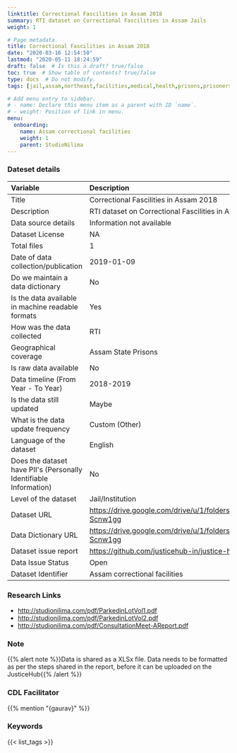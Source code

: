 ```yaml
---
linktitle: Correctional Fascilities in Assam 2018
summary: RTI dataset on Correctional Fascilities in Assam Jails
weight: 1

# Page metadata.
title: Correctional Fascilities in Assam 2018
date: "2020-03-16 12:54:50"
lastmod: "2020-05-11 18:24:59"
draft: false  # Is this a draft? true/false
toc: true  # Show table of contents? true/false
type: docs  # Do not modify.
tags: [jail,assam,northeast,facilities,medical,health,prisons,prisoners]

# Add menu entry to sidebar.
# - name: Declare this menu item as a parent with ID `name`.
# - weight: Position of link in menu.
menu:
  onboarding:
    name: Assam correctional facilities
    weight: 1
    parent: StudioNilima
---
```

### Dateset details
|Variable                                                          |Description                                                                  |
|:-----------------------------------------------------------------|:----------------------------------------------------------------------------|
|Title                                                             |Correctional Fascilities in Assam 2018                                       |
|Description                                                       |RTI dataset on Correctional Fascilities in Assam Jails                       |
|Data source details                                               |Information not available                                                    |
|Dataset License                                                   |NA                                                                           |
|Total files                                                       |1                                                                            |
|Date of data collection/publication                               |2019-01-09                                                                   |
|Do we maintain a data dictionary                                  |No                                                                           |
|Is the data available in machine readable formats                 |Yes                                                                          |
|How was the data collected                                        |RTI                                                                          |
|Geographical coverage                                             |Assam State Prisons                                                          |
|Is raw data available                                             |No                                                                           |
|Data timeline (From Year - To Year)                               |2018-2019                                                                    |
|Is the data still updated                                         |Maybe                                                                        |
|What is the data update frequency                                 |Custom (Other)                                                               |
|Language of the dataset                                           |English                                                                      |
|Does the dataset have PII's (Personally Identifiable Information) |No                                                                           |
|Level of the dataset                                              |Jail/Institution                                                             |
|Dataset URL                                                       |https://drive.google.com/drive/u/1/folders/10y0NkbQRHqoxnqaGh7OVvaWA-Scnw1gg |
|Data Dictionary URL                                               |https://drive.google.com/drive/u/1/folders/10y0NkbQRHqoxnqaGh7OVvaWA-Scnw1gg |
|Dataset issue report                                              |https://github.com/justicehub-in/justice-hub-docs/issues/16                  |
|Data Issue Status                                                 |Open                                                                         |
|Dataset Identifier                                                |Assam correctional facilities                                                |
### Research Links
* http://studionilima.com/pdf/ParkedinLotVol1.pdf
* http://studionilima.com/pdf/ParkedinLotVol2.pdf
* http://studionilima.com/pdf/ConsultationMeet-AReport.pdf
### Note
{{% alert note %}}Data is shared as a XLSx file. Data needs to be formatted as per the steps shared in the report, before it can be uploaded on the JusticeHub{{% /alert %}}
### CDL Facilitator
{{% mention "{gaurav}" %}}
### Keywords
{{< list_tags >}}

